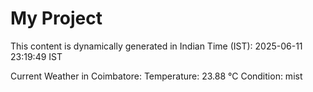 # My Project

This content is dynamically generated in Indian Time (IST): 2025-06-11 23:19:49 IST


Current Weather in Coimbatore:
Temperature: 23.88 °C
Condition: mist
